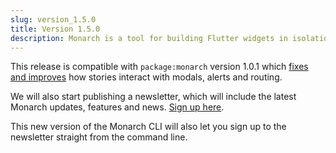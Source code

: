 ```yaml
---
slug: version_1.5.0
title: Version 1.5.0
description: Monarch is a tool for building Flutter widgets in isolation. It makes it easy to build, test and debug complex UIs.
---
```


This release is compatible with `package:monarch` version 1.0.1 which [fixes 
and improves](https://github.com/Dropsource/monarch/issues/25) how stories interact with modals, alerts and routing.

We will also start publishing a newsletter, which will include the latest 
Monarch updates, features and news. [Sign up here](https://docs.google.com/forms/d/e/1FAIpQLSfD9L92rymZnf-z18hWj0gyqrnBFNcc7U3YB3QyiI0_3PMxhQ/viewform?usp=sf_link).

This new version of the Monarch CLI will also let you sign up to the newsletter
straight from the command line.
